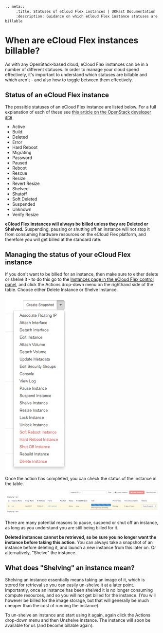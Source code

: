 ```eval_rst
.. meta::
     :title: Statuses of eCloud Flex instances | UKFast Documentation
     :description: Guidance on which eCloud Flex instance statuses are billable
```

# When are eCloud Flex instances billable?

As with any OpenStack-based cloud, eCloud Flex instances can be in a number of different statuses.  In order to manage your cloud spend effectively, it's important to understand which statuses are billable and which aren't - and also how to toggle between them effectively.

## Status of an eCloud Flex instance

The possible statuses of an eCloud Flex instance are listed below.  For a full explanation of each of these see [this article on the OpenStack developer site](https://developer.openstack.org/api-guide/compute/server_concepts.html)

* Active
* Build
* Deleted
* Error
* Hard Reboot
* Migrating
* Password
* Paused
* Reboot
* Rescue
* Resize
* Revert Resize
* Shelved
* Shutoff
* Soft Deleted
* Suspended
* Unknown
* Verify Resize

**eCloud Flex instances will always be billed unless they are Deleted or Shelved.**  Suspending, pausing or shutting off an instance will not stop it from consuming hardware resources on the eCloud Flex platform, and therefore you will get billed at the standard rate.

## Managing the status of your eCloud Flex instance

If you don't want to be billed for an instance, then make sure to either delete or shelve it - to do this go to the [Instances page in the eCloud Flex control panel](https://api.openstack.ecloud.co.uk/project/instances/), and click the Actions drop-down menu on the righthand side of the table.  Choose either Delete Instance or Shelve Instance.

![flexshutdownmenu](files/flexshutdownmenu.png)

Once the action has completed, you can check the status of the instance in the table.

![shelveimage](files/shelveimage.png)

There are many potential reasons to pause, suspend or shut off an instance, as long as you understand you are still being billed for it.

**Deleted instances cannot be retrieved, so be sure you no longer want the instance before taking this action.**  You can always take a snapshot of an instance before deleting it, and launch a new instance from this later on.  Or alternatively, "Shelve" the instance.

## What does "Shelving" an instance mean?

Shelving an instance essentially means taking an image of it, which is stored for retrieval so you can easily un-shelve it at a later point.  Importantly, once an instance has been shelved it is no longer consuming compute resources, and so you will not get billed for the instance.  (You will however be billed for the image storage, but that will generally be much cheaper than the cost of running the instance).

To un-shelve an instance and start using it again, again click the Actions drop-down menu and then Unshelve instance.  The instance will soon be available for us (and become billable again).
